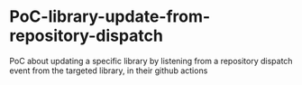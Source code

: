 # PoC-library-update-from-repository-dispatch
PoC about updating a specific library by listening from a repository dispatch event from the targeted library, in their github actions

